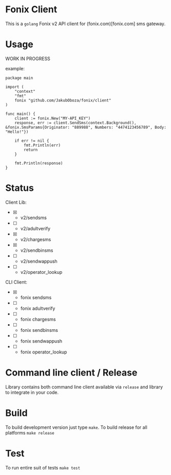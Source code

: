 # Fonix Client

This is a `golang` Fonix v2 API client for (fonix.com)[fonix.com] sms gateway. 

# Usage

WORK IN PROGRESS

example:
```
package main

import (
	"context"
	"fmt"
	fonix "github.com/JakubOboza/fonix/client"
)

func main() {
	client := fonix.New("MY-API_KEY")
	response, err := client.SendSms(context.Background(), &fonix.SmsParams{Originator: "889988", Numbers: "4474123456789", Body: "Hello!"})

	if err != nil {
		fmt.Println(err)
		return
	}

	fmt.Println(response)
}

```

# Status

Client Lib:

- [x] - v2/sendsms
- [ ] - v2/adultverify
- [x] - v2/chargesms 
- [x] - v2/sendbinsms 
- [ ] - v2/sendwappush 
- [ ] - v2/operator_lookup

CLI Client:

- [x] - fonix sendsms
- [ ] - fonix adultverify
- [ ] - fonix chargesms 
- [ ] - fonix sendbinsms 
- [ ] - fonix sendwappush 
- [ ] - fonix operator_lookup

# Command line client / Release

Library contains both command line client available via `release` and library to integrate in your code.

# Build

To build development version just type `make`. 
To build release for all platforms `make release`

# Test

To run entire suit of tests `make test`